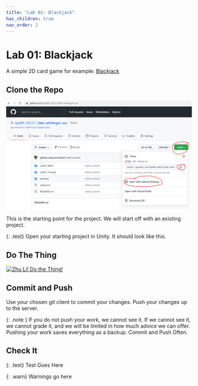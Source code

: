 ```yaml
---
title: "Lab 01: Blackjack"
has_children: true
nav_order: 2
---
```


# Lab 01: Blackjack

A simple 2D card game for example: [Blackjack](https://youtu.be/yAPVQ8qyJ_w)

## Clone the Repo

![Clone The Repo](images/gitclone.png "Clone The Repo")

This is the starting point for the project.
We will start off with an existing project.

{: .test}
Open your starting project in Unity.
It should look like this.

## Do The Thing
[![Zhu Li! Do the Thing!](https://www.deviantart.com/katherinaxc/art/Zhu-Li-do-the-thing-506917645)](http://www.nick.com.au/legend-of-korra/videos/digital-short-legend-of-korra-compilation-zhu-li/)

## Commit and Push

Use your chosen git client to commit your changes.
Push your changes up to the server.

{: .note }
If you do not push your work, we cannot see it.
If we cannot see it, we cannot grade it, and we will be limited in how much advice we can offer.
Pushing your work saves everything as a backup.
Commit and Push Often.

## Check It

{: .test}
Test Goes Here

{: .warn}
Warnings go here




